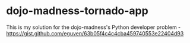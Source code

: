 # dojo-madness-tornado-app
This is my solution for the dojo-madness's Python developer problem - https://gist.github.com/eguven/63b05f4c4c4cba459740553e22404d93

